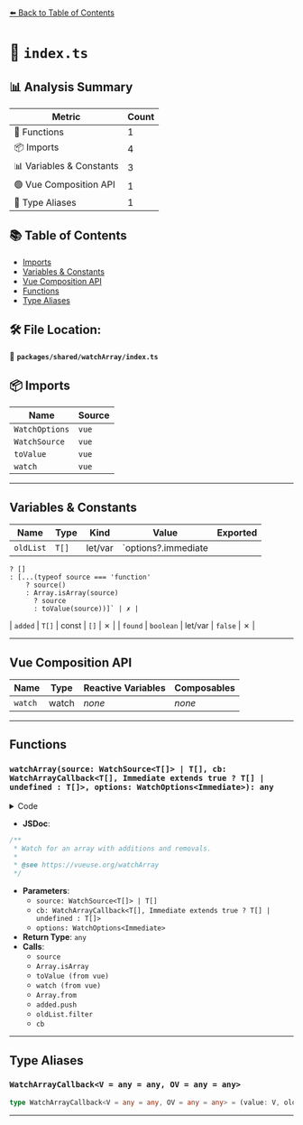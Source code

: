 [⬅️ Back to Table of Contents](../../../index.md)

# 📄 `index.ts`

## 📊 Analysis Summary

| Metric | Count |
|--------|-------|
| 🔧 Functions | 1 |
| 📦 Imports | 4 |
| 📊 Variables & Constants | 3 |
| 🟢 Vue Composition API | 1 |
| 📑 Type Aliases | 1 |

## 📚 Table of Contents

- [Imports](#imports)
- [Variables & Constants](#variables-constants)
- [Vue Composition API](#vue-composition-api)
- [Functions](#functions)
- [Type Aliases](#type-aliases)

## 🛠️ File Location:
📂 **`packages/shared/watchArray/index.ts`**

## 📦 Imports

| Name | Source |
|------|--------|
| `WatchOptions` | `vue` |
| `WatchSource` | `vue` |
| `toValue` | `vue` |
| `watch` | `vue` |


---

## Variables & Constants

| Name | Type | Kind | Value | Exported |
|------|------|------|-------|----------|
| `oldList` | `T[]` | let/var | `options?.immediate
    ? []
    : [...(typeof source === 'function'
        ? source()
        : Array.isArray(source)
          ? source
          : toValue(source))]` | ✗ |
| `added` | `T[]` | const | `[]` | ✗ |
| `found` | `boolean` | let/var | `false` | ✗ |


---

## Vue Composition API

| Name | Type | Reactive Variables | Composables |
|------|------|-------------------|-------------|
| `watch` | watch | *none* | *none* |


---

## Functions

### `watchArray(source: WatchSource<T[]> | T[], cb: WatchArrayCallback<T[], Immediate extends true ? T[] | undefined : T[]>, options: WatchOptions<Immediate>): any`

<details><summary>Code</summary>

```ts
export function watchArray<T, Immediate extends Readonly<boolean> = false>(
  source: WatchSource<T[]> | T[],
  cb: WatchArrayCallback<T[], Immediate extends true ? T[] | undefined : T[]>,
  options?: WatchOptions<Immediate>,
) {
  let oldList: T[] = options?.immediate
    ? []
    : [...(typeof source === 'function'
        ? source()
        : Array.isArray(source)
          ? source
          : toValue(source))]

  return watch(source as WatchSource<T[]>, (newList, _, onCleanup) => {
    const oldListRemains = Array.from({ length: oldList.length })
    const added: T[] = []
    for (const obj of newList) {
      let found = false
      for (let i = 0; i < oldList.length; i++) {
        if (!oldListRemains[i] && obj === oldList[i]) {
          oldListRemains[i] = true
          found = true
          break
        }
      }
      if (!found)
        added.push(obj)
    }
    const removed = oldList.filter((_, i) => !oldListRemains[i])
    cb(newList, oldList, added, removed, onCleanup)
    oldList = [...newList]
  }, options)
}
```
</details>

- **JSDoc**:
```ts
/**
 * Watch for an array with additions and removals.
 *
 * @see https://vueuse.org/watchArray
 */
```

- **Parameters**:
  - `source: WatchSource<T[]> | T[]`
  - `cb: WatchArrayCallback<T[], Immediate extends true ? T[] | undefined : T[]>`
  - `options: WatchOptions<Immediate>`
- **Return Type**: `any`
- **Calls**:
  - `source`
  - `Array.isArray`
  - `toValue (from vue)`
  - `watch (from vue)`
  - `Array.from`
  - `added.push`
  - `oldList.filter`
  - `cb`

---

## Type Aliases

### `WatchArrayCallback<V = any = any, OV = any = any>`

```ts
type WatchArrayCallback<V = any = any, OV = any = any> = (value: V, oldValue: OV, added: V, removed: OV, onCleanup: (cleanupFn: () => void) => void) => any;
```


---